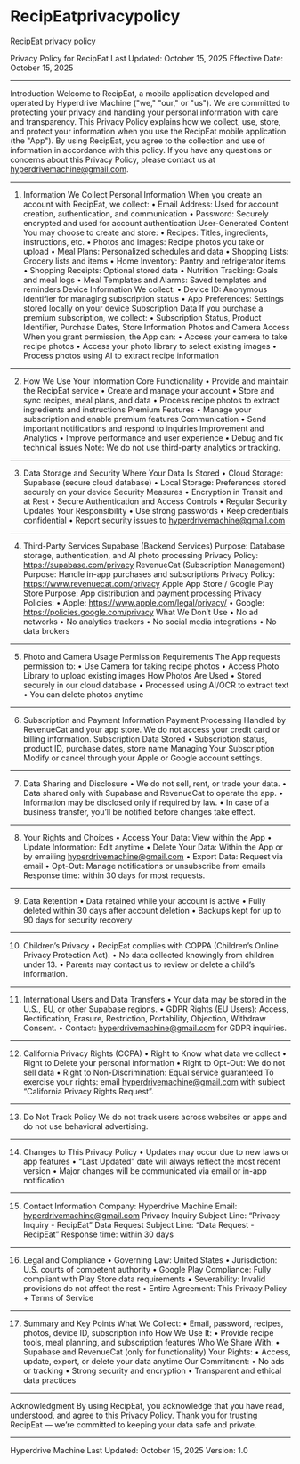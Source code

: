 # RecipEatprivacypolicy
RecipEat privacy policy

Privacy Policy for RecipEat
Last Updated: October 15, 2025
Effective Date: October 15, 2025
________________________________________
Introduction
Welcome to RecipEat, a mobile application developed and operated by Hyperdrive Machine ("we," "our," or "us"). We are committed to protecting your privacy and handling your personal information with care and transparency.
This Privacy Policy explains how we collect, use, store, and protect your information when you use the RecipEat mobile application (the "App"). By using RecipEat, you agree to the collection and use of information in accordance with this policy.
If you have any questions or concerns about this Privacy Policy, please contact us at hyperdrivemachine@gmail.com.
________________________________________
1. Information We Collect
Personal Information
When you create an account with RecipEat, we collect:
•	Email Address: Used for account creation, authentication, and communication
•	Password: Securely encrypted and used for account authentication
User-Generated Content
You may choose to create and store:
•	Recipes: Titles, ingredients, instructions, etc.
•	Photos and Images: Recipe photos you take or upload
•	Meal Plans: Personalized schedules and data
•	Shopping Lists: Grocery lists and items
•	Home Inventory: Pantry and refrigerator items
•	Shopping Receipts: Optional stored data
•	Nutrition Tracking: Goals and meal logs
•	Meal Templates and Alarms: Saved templates and reminders
Device Information
We collect:
•	Device ID: Anonymous identifier for managing subscription status
•	App Preferences: Settings stored locally on your device
Subscription Data
If you purchase a premium subscription, we collect:
•	Subscription Status, Product Identifier, Purchase Dates, Store Information
Photos and Camera Access
When you grant permission, the App can:
•	Access your camera to take recipe photos
•	Access your photo library to select existing images
•	Process photos using AI to extract recipe information
________________________________________
2. How We Use Your Information
Core Functionality
•	Provide and maintain the RecipEat service
•	Create and manage your account
•	Store and sync recipes, meal plans, and data
•	Process recipe photos to extract ingredients and instructions
Premium Features
•	Manage your subscription and enable premium features
Communication
•	Send important notifications and respond to inquiries
Improvement and Analytics
•	Improve performance and user experience
•	Debug and fix technical issues
Note: We do not use third-party analytics or tracking.
________________________________________
3. Data Storage and Security
Where Your Data Is Stored
•	Cloud Storage: Supabase (secure cloud database)
•	Local Storage: Preferences stored securely on your device
Security Measures
•	Encryption in Transit and at Rest
•	Secure Authentication and Access Controls
•	Regular Security Updates
Your Responsibility
•	Use strong passwords
•	Keep credentials confidential
•	Report security issues to hyperdrivemachine@gmail.com
________________________________________
4. Third-Party Services
Supabase (Backend Services)
Purpose: Database storage, authentication, and AI photo processing
Privacy Policy: https://supabase.com/privacy
RevenueCat (Subscription Management)
Purpose: Handle in-app purchases and subscriptions
Privacy Policy: https://www.revenuecat.com/privacy
Apple App Store / Google Play Store
Purpose: App distribution and payment processing
Privacy Policies:
•	Apple: https://www.apple.com/legal/privacy/
•	Google: https://policies.google.com/privacy
What We Don’t Use
•	No ad networks
•	No analytics trackers
•	No social media integrations
•	No data brokers
________________________________________
5. Photo and Camera Usage
Permission Requirements
The App requests permission to:
•	Use Camera for taking recipe photos
•	Access Photo Library to upload existing images
How Photos Are Used
•	Stored securely in our cloud database
•	Processed using AI/OCR to extract text
•	You can delete photos anytime
________________________________________
6. Subscription and Payment Information
Payment Processing
Handled by RevenueCat and your app store.
We do not access your credit card or billing information.
Subscription Data Stored
•	Subscription status, product ID, purchase dates, store name
Managing Your Subscription
Modify or cancel through your Apple or Google account settings.
________________________________________
7. Data Sharing and Disclosure
•	We do not sell, rent, or trade your data.
•	Data shared only with Supabase and RevenueCat to operate the app.
•	Information may be disclosed only if required by law.
•	In case of a business transfer, you’ll be notified before changes take effect.
________________________________________
8. Your Rights and Choices
•	Access Your Data: View within the App
•	Update Information: Edit anytime
•	Delete Your Data: Within the App or by emailing hyperdrivemachine@gmail.com
•	Export Data: Request via email
•	Opt-Out: Manage notifications or unsubscribe from emails
Response time: within 30 days for most requests.
________________________________________
9. Data Retention
•	Data retained while your account is active
•	Fully deleted within 30 days after account deletion
•	Backups kept for up to 90 days for security recovery
________________________________________
10. Children’s Privacy
•	RecipEat complies with COPPA (Children’s Online Privacy Protection Act).
•	No data collected knowingly from children under 13.
•	Parents may contact us to review or delete a child’s information.
________________________________________
11. International Users and Data Transfers
•	Your data may be stored in the U.S., EU, or other Supabase regions.
•	GDPR Rights (EU Users): Access, Rectification, Erasure, Restriction, Portability, Objection, Withdraw Consent.
•	Contact: hyperdrivemachine@gmail.com for GDPR inquiries.
________________________________________
12. California Privacy Rights (CCPA)
•	Right to Know what data we collect
•	Right to Delete your personal information
•	Right to Opt-Out: We do not sell data
•	Right to Non-Discrimination: Equal service guaranteed
To exercise your rights: email hyperdrivemachine@gmail.com with subject “California Privacy Rights Request”.
________________________________________
13. Do Not Track Policy
We do not track users across websites or apps and do not use behavioral advertising.
________________________________________
14. Changes to This Privacy Policy
•	Updates may occur due to new laws or app features
•	“Last Updated” date will always reflect the most recent version
•	Major changes will be communicated via email or in-app notification
________________________________________
15. Contact Information
Company: Hyperdrive Machine
Email: hyperdrivemachine@gmail.com
Privacy Inquiry Subject Line: “Privacy Inquiry - RecipEat”
Data Request Subject Line: “Data Request - RecipEat”
Response time: within 30 days
________________________________________
16. Legal and Compliance
•	Governing Law: United States
•	Jurisdiction: U.S. courts of competent authority
•	Google Play Compliance: Fully compliant with Play Store data requirements
•	Severability: Invalid provisions do not affect the rest
•	Entire Agreement: This Privacy Policy + Terms of Service
________________________________________
17. Summary and Key Points
What We Collect:
•	Email, password, recipes, photos, device ID, subscription info
How We Use It:
•	Provide recipe tools, meal planning, and subscription features
Who We Share With:
•	Supabase and RevenueCat (only for functionality)
Your Rights:
•	Access, update, export, or delete your data anytime
Our Commitment:
•	No ads or tracking
•	Strong security and encryption
•	Transparent and ethical data practices
________________________________________
Acknowledgment
By using RecipEat, you acknowledge that you have read, understood, and agree to this Privacy Policy.
Thank you for trusting RecipEat — we’re committed to keeping your data safe and private.
________________________________________
Hyperdrive Machine
Last Updated: October 15, 2025
Version: 1.0

